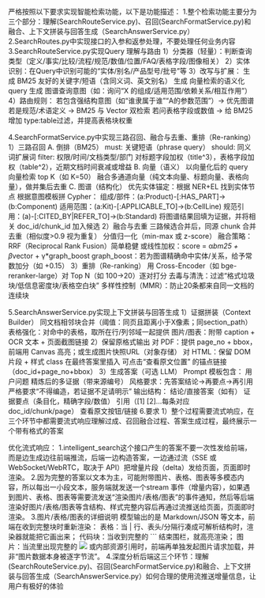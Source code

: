 严格按照以下要求实现智能检索功能，以下是功能描述：
1.整个检索功能主要分为三个部分：理解(SearchRouteService.py)、召回(SearchFormatService.py)和融合、上下文拼装与回答生成（SearchAnswerService.py）
2.SearchRoutes.py中实现接口的入参和返参处理，不要处理任何业务内容
3.SearchRouteService.py实现Query 理解与路由
1）分类器（轻量）：判断查询类型（定义/事实/比较/流程/规范/数值/位置/FAQ/表格字段/图像相关）
2）实体识别：在Query中识别可能的“实体/别名/产品型号/批号”等
3）改写与扩展：
生成 BM25 友好的关键字/短语（含同义词、英文别名）
生成 向量检索的语义化query
生成 图谱查询意图（如：询问“X 的组成/适用范围/依赖关系/相互作用”）
4）路由规则：
若包含强结构意图（如“谁隶属于谁”“A的参数范围”）→ 优先图谱
若是规范/术语定义 → BM25 与 Vector 双检索
若问表格字段或数值 → 给 BM25 增加 type:table过滤，并提高表格块权重

4.SearchFormatService.py中实现三路召回、融合与去重、重排（Re-ranking）
1）三路召回
A. 倒排（BM25）
must: 关键短语（phrase query）
should: 同义词扩展词
filter: 权限/时间/文档类型/部门
对标题字段加权（title^3），表格字段加权（table^2），近期文档时间衰减或增益
B. 向量（语义）
以向量化后的 query 向量检索 top K（如 K=50）
融合多通道向量（纯文本向量、标题向量、表格向量），做并集后去重
C. 图谱（结构化）
优先实体锚定：根据 NER+EL 找到实体节点
根据意图模板拼 Cypher：
组成/部件：(a:Product)-[:HAS_PART]->(b:Component)
适用范围：(a:Kit)-[:APPLICABLE_TO]->(b:CellLine)
规范引用：(a)-[:CITED_BY|REFER_TO]->(b:Standard)
将图谱结果回填为证据，并将相关 doc_id/chunk_id 加入候选
2）融合与去重
三路候选合并后，同源 chunk 合并去重（相似度>0.9 视为重复）
分值归一化（min-max 或 z-score）
融合策略：
RRF（Reciprocal Rank Fusion）简单稳健
或线性加权：score = α*bm25 + β*vector + γ*graph_boost
graph_boost：若为图谱精确命中实体/关系，给予常数加分（如 +0.15）
3）重排（Re-ranking）
用 Cross-Encoder（如 bge-reranker-large）对 Top N（如 100→20）逐对打分
去毒与清洗：过滤“格式垃圾块/低信息密度块/表格空白块”
多样性控制（MMR）：防止20条都来自同一文档的连续块

5.SearchAnswerService.py实现上下文拼装与回答生成
1）证据拼装（Context Builder）
同文档相邻块合并（阈值：同页且距离小于X像素；同section_path）
表格强化：对命中的表格，取所在行/列邻域一起提供
图片/图表：附带 caption + OCR 文本 + 页面截图链接
2）保留原格式输出
对 PDF：提供 page_no + bbox，前端用 Canvas 高亮；或生成图片快照URL（对象存储）
对 HTML：保留 DOM 片段 + 样式 class
在最终答案里插入 可点击“查看原文位置” 的锚点链接（doc_id+page_no+bbox）
3）生成答案（可选 LLM）
Prompt 模板包含：
用户问题
精炼后的多证据（带来源编号）
风格要求：先答案结论→再要点→再引用
严格要求“不得编造，若证据不足请明示”
输出结构：
结论/直接答案（如有）
证据要点（条目化，精确字段/数值）
引用（[1] [2]…每条对应 doc_id/chunk/page）
查看原文按钮/链接
6.要求
1）整个过程需要流式响应，在三个环节中都需要流式响应理解过成、召回融合过程、答案生成过程，最终展示一个带有格式的答案


优化流式响应：
1.intelligent_search这个接口产生的答案不要一次性发给前端，而是边生成边往前端推流，后端一边构造答案，一边通过流（SSE 或 WebSocket/WebRTC，取决于 API）把增量片段（delta）发给页面，页面即时渲染。
2.因为完整的答案以文本为主，可能附带图片、表格、图表等多模态内容，所以每出一小段文本，服务端就发送一个stream 事件（增量内容），如果遇到图片、表格、图表等需要流发送“渲染图片/表格/图表”的事件通知，然后等后端渲染好图片/表格/图表等含结构、样式完整内容后再通过流推送给页面，页面即时渲染。
3.图片/表格/图表的详细说明
模型输出的是 Markdown/JSON 等文本，前端在收到完整块时重新渲染：
表格：当 | 行、表头/分隔行凑成可解析结构时，渲染器就能把它画出来；
代码块：当收到完整的 ``` 结束围栏，就高亮渲染；
图片：当流里出现完整的 ![](url) 或内部资源引用时，前端再单独发起图片请求加载，并非“图片数据本身被逐字节流”。
4.深度分析后端这三个环节：理解(SearchRouteService.py)、召回(SearchFormatService.py)和融合、上下文拼装与回答生成（SearchAnswerService.py）如何合理的使用流推送增量信息，让用户有极好的体验